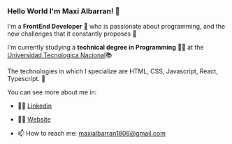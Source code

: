 ### Hello World I'm Maxi Albarran! 👋

I'm a **FrontEnd Developer** 🚀 who is passionate about programming, and the new challenges that it constantly proposes 🙌

I'm currently studying a **technical degree in Programming** 👨‍🎓 at the [Universidad Tecnologica Nacional](https://www.frh.utn.edu.ar/carrerastecnicatura_universitaria_en_programacion)📚

The technologies in which I specialize are HTML, CSS, Javascript, React, Typescript. 🤖

You can see more about me in:

- 👷‍♂️ [Linkedin](https://www.linkedin.com/in/maximiliano-albarr%C3%A1n/) 

- 👨‍💻 [Website](https://maxialbportfolio.netlify.app/)

- 📫 How to reach me: maxialbarran1806@gmail.com 


